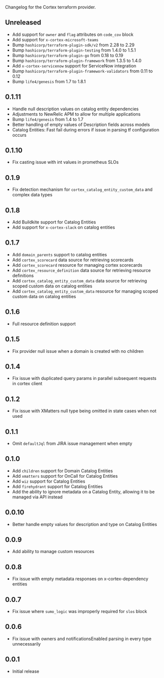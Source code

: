 Changelog for the Cortex terraform provider.

## Unreleased

* Add support for `owner` and `flag` attributes on `code_cov` block
* Add support for `x-cortex-microsoft-teams`
* Bump `hashicorp/terraform-plugin-sdk/v2` from 2.28 to 2.29
* Bump `hashicorp/terraform-plugin-testing` from 1.4.0 to 1.5.1
* Bump `hashicorp/terraform-plugin-go` from 0.18 to 0.19
* Bump `hashicorp/terraform-plugin-framework` from 1.3.5 to 1.4.0
* Add `x-cortex-servicenow` support for ServiceNow integration
* Bump `hashicorp/terraform-plugin-framework-validators` from 0.11 to 0.12
* Bump `life4/genesis` from 1.7 to 1.8.1

## 0.1.11

* Handle null description values on catalog entity dependencies 
* Adjustments to NewRelic APM to allow for multiple applications
* Bump `life4/genesis` from 1.4 to 1.7
* Better handling of empty values of Description fields across models
* Catalog Entities: Fast fail during errors if issue in parsing tf configuration occurs

## 0.1.10

* Fix casting issue with int values in prometheus SLOs

## 0.1.9

* Fix detection mechanism for `cortex_catalog_entity_custom_data` and complex data types

## 0.1.8

* Add Buildkite support for Catalog Entities
* Add support for `x-cortex-slack` on catalog entities

## 0.1.7

* Add `domain_parents` support to catalog entities
* Add `cortex_scorecard` data source for retrieving scorecards
* Add `cortex_scorecard` resource for managing cortex scorecards
* Add `cortex_resource_definition` data source for retrieving resource definitions
* Add `cortex_catalog_entity_custom_data` data source for retrieving scoped custom data on catalog entities
* Add `cortex_catalog_entity_custom_data` resource for managing scoped custom data on catalog entities

## 0.1.6

* Full resource definition support

## 0.1.5

* Fix provider null issue when a domain is created with no children

## 0.1.4

* Fix issue with duplicated query params in parallel subsequent requests in cortex client

## 0.1.2

* Fix issue with XMatters null type being omitted in state cases when not used

## 0.1.1

* Omit `defaultJql` from JIRA issue management when empty

## 0.1.0

* Add `children` support for Domain Catalog Entities
* Add `xmatters` support for OnCall for Catalog Entities
* Add `wiz` support for Catalog Entities
* Add `firehydrant` support for Catalog Entities
* Add the ability to ignore metadata on a Catalog Entity, allowing it to be managed via API instead

## 0.0.10

* Better handle empty values for description and type on Catalog Entities

## 0.0.9

* Add ability to manage custom resources
 
## 0.0.8

* Fix issue with empty metadata responses on x-cortex-dependency entities

## 0.0.7

* Fix issue where `sumo_logic` was improperly required for `slos` block

## 0.0.6

* Fix issue with owners and notificationsEnabled parsing in every type unnecessarily

## 0.0.1

* Initial release
